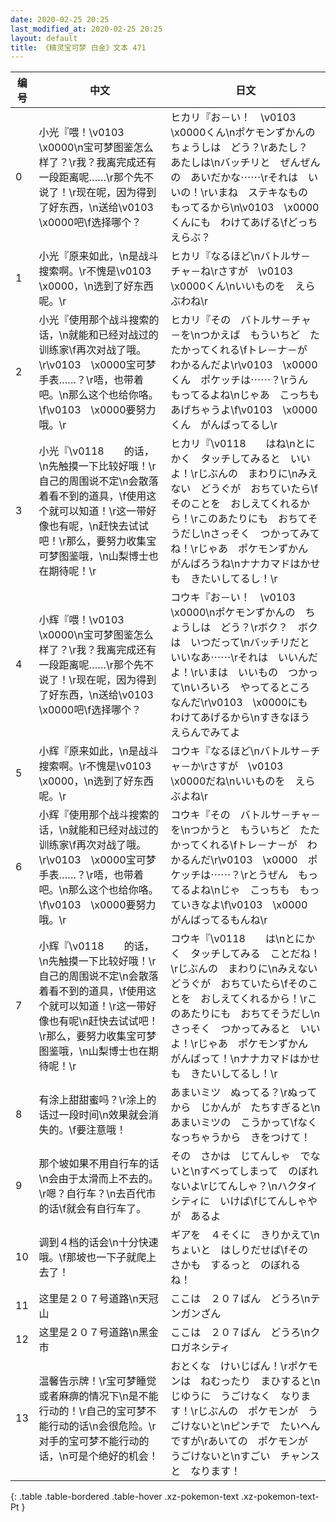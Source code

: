 ```yaml
---
date: 2020-02-25 20:25
last_modified_at: 2020-02-25 20:25
layout: default
title: 《精灵宝可梦 白金》文本 471
---
```

| 编号 | 中文 | 日文 |
| ---- | ---- | ---- |
| 0 | 小光『喂！\v0103　\x0000\n宝可梦图鉴怎么样了？\r我？我离完成还有一段距离呢……\r那个先不说了！\r现在呢，因为得到了好东西，\n送给\v0103　\x0000吧\f选择哪个？ | ヒカリ『お－い！　\v0103　\x0000くん\nポケモンずかんの　ちょうしは　どう？\rあたし？　あたしは\nバッチリと　ぜんぜんの　あいだかな⋯⋯\rそれは　いいの！\rいまね　ステキなもの　もってるから\n\v0103　\x0000くんにも　わけてあげる\fどっち　えらぶ？ |
| 1 | 小光『原来如此，\n是战斗搜索啊。\r不愧是\v0103　\x0000，\n选到了好东西呢。\r | ヒカリ『なるほど\nバトルサ－チャ－ね\rさすが　\v0103　\x0000くん\nいいものを　えらぶわね\r |
| 2 | 小光『使用那个战斗搜索的话，\n就能和已经对战过的训练家\f再次对战了哦。\r\v0103　\x0000宝可梦手表……？\r唔，也带着吧。\n那么这个也给你咯。\f\v0103　\x0000要努力哦。\r | ヒカリ『その　バトルサ－チャ－を\nつかえば　もういちど　たたかってくれる\fトレ－ナ－が　わかるんだよ\r\v0103　\x0000くん　ポケッチは⋯⋯？\rうん　もってるよね\nじゃあ　こっちも　あげちゃうよ\f\v0103　\x0000くん　がんばってるし\r |
| 3 | 小光『\v0118　　的话，\n先触摸一下比较好哦！\r自己的周围说不定\n会散落着看不到的道具，\f使用这个就可以知道！\r这一带好像也有呢，\n赶快去试试吧！\r那么，要努力收集宝可梦图鉴哦，\n山梨博士也在期待呢！\r | ヒカリ『\v0118　　はね\nとにかく　タッチしてみると　いいよ！\rじぶんの　まわりに\nみえない　どうぐが　おちていたら\fそのことを　おしえてくれるから！\rこのあたりにも　おちてそうだし\nさっそく　つかってみてね！\rじゃあ　ポケモンずかん　がんばろうね\nナナカマドはかせも　きたいしてるし！\r |
| 4 | 小辉『喂！\v0103　\x0000\n宝可梦图鉴怎么样了？\r我？我离完成还有一段距离呢……\r那个先不说了！\r现在呢，因为得到了好东西，\n送给\v0103　\x0000吧\f选择哪个？ | コウキ『お－い！　\v0103　\x0000\nポケモンずかんの　ちょうしは　どう？\rボク？　ボクは　いつだって\nバッチリだと　いいなあ⋯⋯\rそれは　いいんだよ！\rいまは　いいもの　つかって\nいろいろ　やってるところ　なんだ\r\v0103　\x0000にも　わけてあげるから\nすきなほう　えらんでみてよ |
| 5 | 小辉『原来如此，\n是战斗搜索啊。\r不愧是\v0103　\x0000，\n选到了好东西呢。\r | コウキ『なるほど\nバトルサ－チャ－か\rさすが　\v0103　\x0000だね\nいいものを　えらぶよね\r |
| 6 | 小辉『使用那个战斗搜索的话，\n就能和已经对战过的训练家\f再次对战了哦。\r\v0103　\x0000宝可梦手表……？\r唔，也带着吧。\n那么这个也给你咯。\f\v0103　\x0000要努力哦。\r | コウキ『その　バトルサ－チャ－を\nつかうと　もういちど　たたかってくれる\fトレ－ナ－が　わかるんだ\r\v0103　\x0000　ポケッチは⋯⋯？\rとうぜん　もってるよね\nじゃ　こっちも　もっていきなよ\f\v0103　\x0000　がんばってるもんね\r |
| 7 | 小辉『\v0118　　的话，\n先触摸一下比较好哦！\r自己的周围说不定\n会散落着看不到的道具，\f使用这个就可以知道！\r这一带好像也有呢\n赶快去试试吧！\r那么，要努力收集宝可梦图鉴哦，\n山梨博士也在期待呢！\r | コウキ『\v0118　　は\nとにかく　タッチしてみる　ことだね！\rじぶんの　まわりに\nみえない　どうぐが　おちていたら\fそのことを　おしえてくれるから！\rこのあたりにも　おちてそうだし\nさっそく　つかってみると　いいよ！\rじゃあ　ポケモンずかん　がんばって！\nナナカマドはかせも　きたいしてるし！\r |
| 8 | 有涂上甜甜蜜吗？\r涂上的话过一段时间\n效果就会消失的。\f要注意哦！ | あまいミツ　ぬってる？\rぬってから　じかんが　たちすぎると\nあまいミツの　こうかって\fなくなっちゃうから　きをつけて！ |
| 9 | 那个坡如果不用自行车的话\n会由于太滑而上不去的。\r嗯？自行车？\n去百代市的话\f就会有自行车了。 | その　さかは　じてんしゃ　でないと\nすべってしまって　のぼれないよ\rじてんしゃ？\nハクタイシティに　いけば\fじてんしゃやが　あるよ |
| 10 | 调到４档的话会\n十分快速哦。\f那坡也一下子就爬上去了！ | ギアを　４そくに　きりかえて\nちょいと　はしりだせば\fその　さかも　するっと　のぼれるね！ |
| 11 | 这里是２０７号道路\n天冠山 | ここは　２０７ばん　どうろ\nテンガンざん |
| 12 | 这里是２０７号道路\n黑金市 | ここは　２０７ばん　どうろ\nクロガネシティ |
| 13 | 温馨告示牌！\r宝可梦睡觉或者麻痹的情况下\n是不能行动的！\r自己的宝可梦不能行动的话\n会很危险。\r对手的宝可梦不能行动的话，\n可是个绝好的机会！ | おとくな　けいじばん！\rポケモンは　ねむったり　まひすると\nじゆうに　うごけなく　なります！\rじぶんの　ポケモンが　うごけないと\nピンチで　たいへん　ですが\rあいての　ポケモンが　うごけないと\nすごい　チャンスと　なります！ |
{: .table .table-bordered .table-hover .xz-pokemon-text .xz-pokemon-text-Pt }
